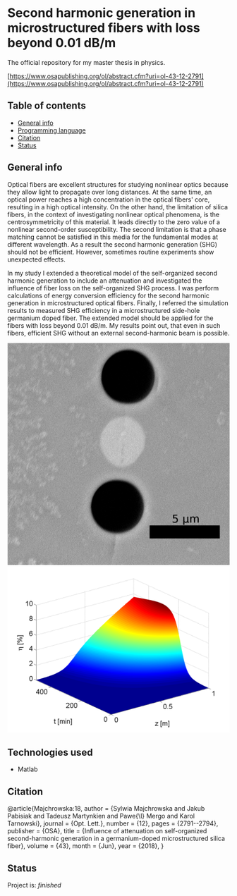 # Second harmonic generation in microstructured fibers with loss beyond 0.01 dB/m
The official repository for my master thesis in physics.

[https://www.osapublishing.org/ol/abstract.cfm?uri=ol-43-12-2791](https://www.osapublishing.org/ol/abstract.cfm?uri=ol-43-12-2791)

## Table of contents
* [General info](#general-info)
* [Programming language](#technologies)
* [Citation](#citation)
* [Status](#status)

## General info
Optical fibers are excellent structures for studying nonlinear optics because 
they allow light to propagate over long distances. At the same time, 
an optical power reaches a high concentration in the optical fibers' core, 
resulting in a high optical intensity. On the other hand, the limitation of silica fibers, 
in the context of investigating nonlinear optical phenomena, 
is the centrosymmetricity of this material. 
It leads directly to the zero value of a nonlinear second-order susceptibility. 
The second limitation is that a phase matching cannot be satisfied in this media 
for the fundamental modes at different wavelength. 
As a result the second harmonic generation (SHG) should not be efficient. 
However, sometimes routine experiments show unexpected effects.


In my study I extended a theoretical model of the self-organized second harmonic generation 
to include an attenuation and investigated the influence of fiber loss on the self-organized SHG process. 
I was perform calculations of energy conversion efficiency for the second harmonic generation 
in microstructured optical fibers. Finally, I referred the simulation results to measured SHG efficiency 
in a microstructured side-hole germanium doped fiber. The extended model should be applied 
for the fibers with loss beyond 0.01 dB/m. My results point out, that even in such fibers, 
efficient SHG without an external second-harmonic beam is possible.

![Example screenshot](./screenshots/140401_1_2000003.png)
![Example screenshot](./screenshots/5.png)

## Technologies used
* Matlab

## Citation

@article{Majchrowska:18,
    author = {Sylwia Majchrowska and Jakub Pabisiak and Tadeusz Martynkien and Pawe{\l} Mergo and Karol Tarnowski},
    journal = {Opt. Lett.},
    number = {12},
    pages = {2791--2794},
    publisher = {OSA},
    title = {Influence of attenuation on self-organized second-harmonic generation in a germanium-doped microstructured silica fiber},
    volume = {43},
    month = {Jun},
    year = {2018},
}

## Status
Project is: _finished_
